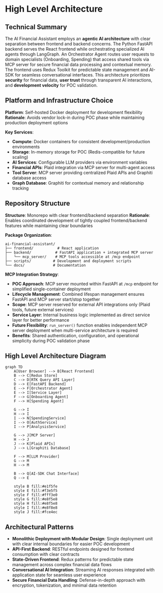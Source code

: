 # High Level Architecture

## Technical Summary

The AI Financial Assistant employs an **agentic AI architecture** with clear separation between frontend and backend concerns. The Python FastAPI backend serves the React frontend while orchestrating specialized AI agents through LangGraph. An Orchestrator Agent routes user requests to domain specialists (Onboarding, Spending) that access shared tools via MCP server for secure financial data processing and contextual memory. The frontend uses Redux Toolkit for predictable state management and AI-SDK for seamless conversational interfaces. This architecture prioritizes **security** for financial data, **user trust** through transparent AI interactions, and **development velocity** for POC validation.

## Platform and Infrastructure Choice

**Platform**: Self-hosted Docker deployment for development flexibility
**Rationale**: Avoids vendor lock-in during POC phase while maintaining production deployment options

**Key Services**:
- **Compute**: Docker containers for consistent development/production environments
- **Storage**: In-memory storage for POC (Redis-compatible for future scaling)
- **AI Services**: Configurable LLM providers via environment variables
- **Financial APIs**: Plaid integration via MCP server for multi-agent access
- **Tool Server**: MCP server providing centralized Plaid APIs and Graphiti database access
- **Graph Database**: Graphiti for contextual memory and relationship tracking

## Repository Structure

**Structure**: Monorepo with clear frontend/backend separation
**Rationale**: Enables coordinated development of tightly coupled frontend/backend features while maintaining clear boundaries

**Package Organization**:
```text
ai-financial-assistant/
├── frontend/           # React application
├── backend/           # FastAPI application + integrated MCP server
│   └── mcp_server/    # MCP tools accessible at /mcp endpoint
├── scripts/          # Development and deployment scripts
└── docs/             # Documentation
```

**MCP Integration Strategy**:
- **POC Approach**: MCP server mounted within FastAPI at `/mcp` endpoint for simplified single-container deployment
- **Lifecycle Management**: Combined lifespan management ensures FastAPI and MCP server start/stop together
- **Scope**: MCP server reserved for external API integrations only (Plaid tools, future external services)
- **Service Layer**: Internal business logic implemented as direct service layer for better performance
- **Future Flexibility**: `run_server()` function enables independent MCP server deployment when multi-service architecture is required
- **Benefits**: Shared authentication, configuration, and operational simplicity during POC validation phase

## High Level Architecture Diagram

```mermaid
graph TD
    A[User Browser] --> B[React Frontend]
    B --> C[Redux Store]
    C --> D[RTK Query API Layer]
    D --> E[FastAPI Backend]
    E --> F[Orchestrator Agent]
    E --> I[Service Layer]
    F --> G[Onboarding Agent]
    F --> H[Spending Agent]
    
    G --> I
    H --> I
    I --> N[SpendingService]
    I --> O[AuthService]
    I --> P[AnalysisService]
    
    G --> J[MCP Server]
    H --> J
    J --> K[Plaid APIs]
    J --> L[Graphiti Database]
    
    F --> M[LLM Provider]
    G --> M
    H --> M
    
    B --> Q[AI-SDK Chat Interface]
    Q --> E
    
    style B fill:#e1f5fe
    style E fill:#f3e5f5
    style F fill:#fff3e0
    style G fill:#e8f5e8
    style H fill:#e8f5e8
    style I fill:#e8f8e8
    style J fill:#fce4ec
```

## Architectural Patterns

- **Monolithic Deployment with Modular Design**: Single deployment unit with clear internal boundaries for easier POC development
- **API-First Backend**: RESTful endpoints designed for frontend consumption with clear contracts
- **State-Driven Frontend**: Redux patterns for predictable state management across complex financial data flows
- **Conversational AI Integration**: Streaming AI responses integrated with application state for seamless user experience
- **Secure Financial Data Handling**: Defense-in-depth approach with encryption, tokenization, and minimal data retention
